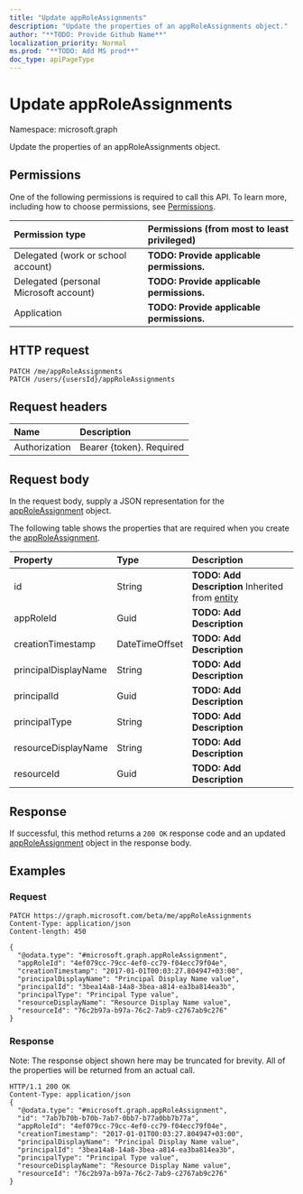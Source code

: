 ```yaml
---
title: "Update appRoleAssignments"
description: "Update the properties of an appRoleAssignments object."
author: "**TODO: Provide Github Name**"
localization_priority: Normal
ms.prod: "**TODO: Add MS prod**"
doc_type: apiPageType
---
```


# Update appRoleAssignments

Namespace: microsoft.graph

Update the properties of an appRoleAssignments object.

## Permissions
One of the following permissions is required to call this API. To learn more, including how to choose permissions, see [Permissions](/concepts/permissions-reference.md).

|Permission type|Permissions (from most to least privileged)|
|:---|:---|
|Delegated (work or school account)|**TODO: Provide applicable permissions.**|
|Delegated (personal Microsoft account)|**TODO: Provide applicable permissions.**|
|Application|**TODO: Provide applicable permissions.**|

## HTTP request
<!-- {
  "blockType": "ignored"
}
-->
``` http
PATCH /me/appRoleAssignments
PATCH /users/{usersId}/appRoleAssignments
```

## Request headers
|Name|Description|
|:---|:---|
|Authorization|Bearer {token}. Required|

## Request body
In the request body, supply a JSON representation for the [appRoleAssignment](../resources/approleassignment.md) object.

The following table shows the properties that are required when you create the [appRoleAssignment](../resources/approleassignment.md).

|Property|Type|Description|
|:---|:---|:---|
|id|String|**TODO: Add Description** Inherited from [entity](../resources/entity.md)|
|appRoleId|Guid|**TODO: Add Description**|
|creationTimestamp|DateTimeOffset|**TODO: Add Description**|
|principalDisplayName|String|**TODO: Add Description**|
|principalId|Guid|**TODO: Add Description**|
|principalType|String|**TODO: Add Description**|
|resourceDisplayName|String|**TODO: Add Description**|
|resourceId|Guid|**TODO: Add Description**|



## Response
If successful, this method returns a `200 OK` response code and an updated [appRoleAssignment](../resources/approleassignment.md) object in the response body.

## Examples

### Request
<!-- {
  "blockType": "request",
  "name": "update_approleassignments"
}
-->
``` http
PATCH https://graph.microsoft.com/beta/me/appRoleAssignments
Content-Type: application/json
Content-length: 450

{
  "@odata.type": "#microsoft.graph.appRoleAssignment",
  "appRoleId": "4ef079cc-79cc-4ef0-cc79-f04ecc79f04e",
  "creationTimestamp": "2017-01-01T00:03:27.804947+03:00",
  "principalDisplayName": "Principal Display Name value",
  "principalId": "3bea14a8-14a8-3bea-a814-ea3ba814ea3b",
  "principalType": "Principal Type value",
  "resourceDisplayName": "Resource Display Name value",
  "resourceId": "76c2b97a-b97a-76c2-7ab9-c2767ab9c276"
}
```

### Response
Note: The response object shown here may be truncated for brevity. All of the properties will be returned from an actual call.
<!-- {
  "blockType": "response",
  "truncated": true
}
-->
``` http
HTTP/1.1 200 OK
Content-Type: application/json
{
  "@odata.type": "#microsoft.graph.appRoleAssignment",
  "id": "7ab7b70b-b70b-7ab7-0bb7-b77a0bb7b77a",
  "appRoleId": "4ef079cc-79cc-4ef0-cc79-f04ecc79f04e",
  "creationTimestamp": "2017-01-01T00:03:27.804947+03:00",
  "principalDisplayName": "Principal Display Name value",
  "principalId": "3bea14a8-14a8-3bea-a814-ea3ba814ea3b",
  "principalType": "Principal Type value",
  "resourceDisplayName": "Resource Display Name value",
  "resourceId": "76c2b97a-b97a-76c2-7ab9-c2767ab9c276"
}
```


